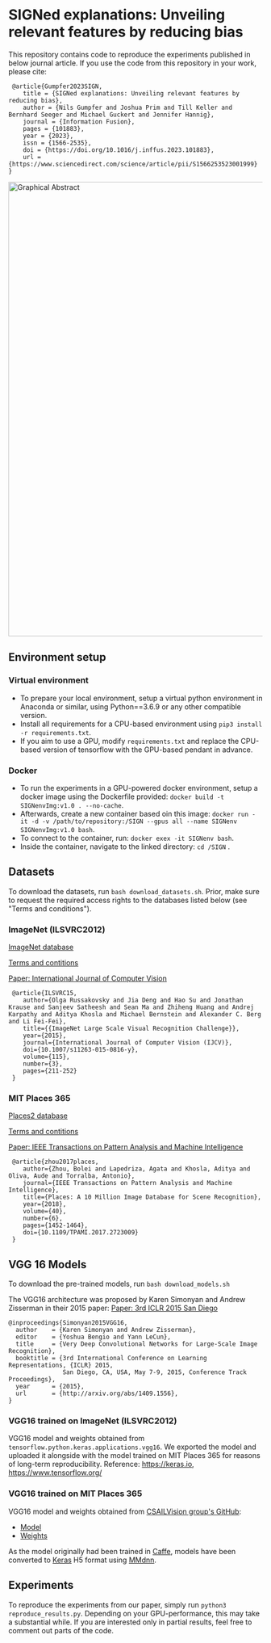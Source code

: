 # SIGNed explanations: Unveiling relevant features by reducing bias

This repository contains code to reproduce the experiments published in below journal article. If you use the code from this repository in your work, please cite:
```
 @article{Gumpfer2023SIGN,
    title = {SIGNed explanations: Unveiling relevant features by reducing bias},
    author = {Nils Gumpfer and Joshua Prim and Till Keller and Bernhard Seeger and Michael Guckert and Jennifer Hannig},
    journal = {Information Fusion},
    pages = {101883},
    year = {2023},
    issn = {1566-2535},
    doi = {https://doi.org/10.1016/j.inffus.2023.101883},
    url = {https://www.sciencedirect.com/science/article/pii/S1566253523001999}
}
```

<img src="https://ars.els-cdn.com/content/image/1-s2.0-S1566253523001999-ga1_lrg.jpg" title="Graphical Abstract" width="900px"/>

## Environment setup

### Virtual environment

 - To prepare your local environment, setup a virtual python environment in Anaconda or similar, using Python==3.6.9 or any other compatible version. 
 - Install all requirements for a CPU-based environment using ``` pip3 install -r requirements.txt ```. 
 - If you aim to use a GPU, modify ``` requirements.txt ``` and replace the CPU-based version of tensorflow with the GPU-based pendant in advance.

### Docker

 - To run the experiments in a GPU-powered docker environment, setup a docker image using the Dockerfile provided: ``` docker build -t SIGNenvImg:v1.0 . --no-cache ```. 
 - Afterwards, create a new container based oin this image: ``` docker run -it -d -v /path/to/repository:/SIGN --gpus all --name SIGNenv SIGNenvImg:v1.0 bash ```. 
 - To connect to the container, run: ``` docker exex -it SIGNenv bash ```. 
 - Inside the container, navigate to the linked directory: ``` cd /SIGN ``` .


## Datasets
To download the datasets, run ```bash download_datasets.sh```. Prior, make sure to request the required access rights to the databases listed below (see "Terms and conditions").

### ImageNet (ILSVRC2012)
[ImageNet database](https://image-net.org)

[Terms and contitions](https://image-net.org/download.php)

[Paper: International Journal of Computer Vision](https://doi.org/10.1007/s11263-015-0816-y)
```
 @article{ILSVRC15,
    author={Olga Russakovsky and Jia Deng and Hao Su and Jonathan Krause and Sanjeev Satheesh and Sean Ma and Zhiheng Huang and Andrej Karpathy and Aditya Khosla and Michael Bernstein and Alexander C. Berg and Li Fei-Fei},
    title={{ImageNet Large Scale Visual Recognition Challenge}},
    year={2015},
    journal={International Journal of Computer Vision (IJCV)},
    doi={10.1007/s11263-015-0816-y},
    volume={115},
    number={3},
    pages={211-252}
 }
```

### MIT Places 365
[Places2 database](http://places2.csail.mit.edu)

[Terms and contitions](http://places2.csail.mit.edu/download.html)

[Paper: IEEE Transactions on Pattern Analysis and Machine Intelligence](https://doi.org/10.1109/TPAMI.2017.2723009)
```
 @article{zhou2017places,
    author={Zhou, Bolei and Lapedriza, Agata and Khosla, Aditya and Oliva, Aude and Torralba, Antonio},
    journal={IEEE Transactions on Pattern Analysis and Machine Intelligence}, 
    title={Places: A 10 Million Image Database for Scene Recognition}, 
    year={2018},
    volume={40},
    number={6},
    pages={1452-1464},
    doi={10.1109/TPAMI.2017.2723009}
 }
```

## VGG 16 Models
To download the pre-trained models, run ``` bash download_models.sh ```

The VGG16 architecture was proposed by Karen Simonyan and Andrew Zisserman in their 2015 paper:
[Paper: 3rd ICLR 2015 San Diego](http://arxiv.org/abs/1409.1556)
```
@inproceedings{Simonyan2015VGG16,
  author    = {Karen Simonyan and Andrew Zisserman},
  editor    = {Yoshua Bengio and Yann LeCun},
  title     = {Very Deep Convolutional Networks for Large-Scale Image Recognition},
  booktitle = {3rd International Conference on Learning Representations, {ICLR} 2015,
               San Diego, CA, USA, May 7-9, 2015, Conference Track Proceedings},
  year      = {2015},
  url       = {http://arxiv.org/abs/1409.1556},
}
```

### VGG16 trained on ImageNet (ILSVRC2012)

VGG16 model and weights obtained from ```tensorflow.python.keras.applications.vgg16```. We exported the model and uploaded it alongside with the model trained on MIT Places 365 for reasons of long-term reproducibility.
Reference:
https://keras.io, https://www.tensorflow.org/

### VGG16 trained on MIT Places 365

VGG16 model and weights obtained from [CSAILVision group's GitHub](https://github.com/CSAILVision/places365):

 - [Model](https://github.com/CSAILVision/places365/blob/master/deploy_vgg16_places365.prototxt)
 - [Weights](http://places2.csail.mit.edu/models_places365/vgg16_places365.caffemodel)

As the model originally had been trained in [Caffe](https://caffe.berkeleyvision.org/), 
models have been converted to [Keras](https://keras.io) H5 format using [MMdnn](https://github.com/microsoft/MMdnn).


## Experiments

To reproduce the experiments from our paper, simply run ``` python3 reproduce_results.py ```. Depending on your GPU-performance, this may take a substantial while. If you are interested only in partial results, feel free to comment out parts of the code. 